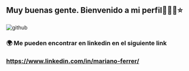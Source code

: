 ## Muy buenas gente. Bienvenido a mi perfil👋👋👋⭐




![github](https://user-images.githubusercontent.com/39442992/176988948-80d45306-35dc-4994-960a-1d2399f79cc8.png)

###  🌍 Me pueden encontrar en linkedin en el siguiente link
### https://www.linkedin.com/in/mariano-ferrer/


<!--
**cracka07/cracka07** is a ✨ _special_ ✨ repository because its `README.md` (this file) appears on your GitHub profile.

Here are some ideas to get you started:

- 🔭 I’m currently working on ...
- 🌱 I’m currently learning ...
- 👯 I’m looking to collaborate on ...
- 🤔 I’m looking for help with ...
- 💬 Ask me about ...
- 📫 How to reach me: ...
- 😄 Pronouns: ...
- ⚡ Fun fact: ...
-->
